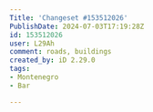 ```yaml
---
Title: 'Changeset #153512026'
PublishDate: 2024-07-03T17:19:28Z
id: 153512026
user: L29Ah
comment: roads, buildings
created_by: iD 2.29.0
tags:
- Montenegro
- Bar

---
```

